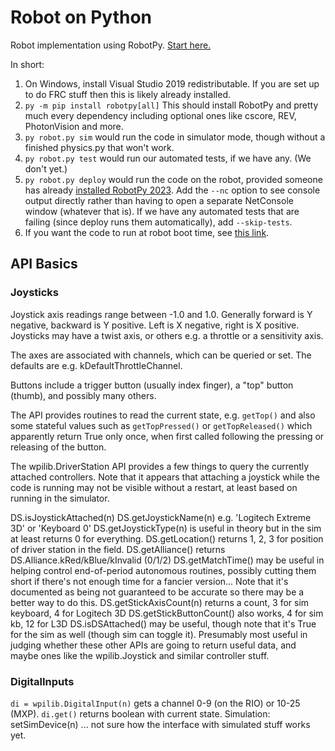 # Robot on Python

Robot implementation using RobotPy.  [Start here.](https://robotpy.readthedocs.io/en/latest/getting_started.html)

In short:

1.  On Windows, install Visual Studio 2019 redistributable.  If you are set
    up to do FRC stuff then this is likely already installed.
2.  `py -m pip install robotpy[all]`
    This should install RobotPy and pretty much every dependency including
    optional ones like cscore, REV, PhotonVision and more.
3.  `py robot.py sim` would run the code in simulator mode, though without
    a finished physics.py that won't work.
4.  `py robot.py test` would run our automated tests, if we have any. (We don't yet.)
5.  `py robot.py deploy` would run the code on the robot, provided someone
    has already [installed RobotPy 2023](https://robotpy.readthedocs.io/en/latest/install/robot.html#install-robotpy).
    Add the `--nc` option to see console output directly rather than having
    to open a separate NetConsole window (whatever that is).
    If we have any automated tests that are failing (since deploy runs them
    automatically), add `--skip-tests`.
6.  If you want the code to run at robot boot time, see
    [this link](https://robotpy.readthedocs.io/en/latest/guide/deploy.html#starting-deployed-code-at-boot).


## API Basics

### Joysticks

Joystick axis readings range between -1.0 and 1.0.
Generally forward is Y negative, backward is Y positive.
Left is X negative, right is X positive.
Joysticks may have a twist axis, or others e.g. a throttle
or a sensitivity axis.

The axes are associated with channels, which can be queried
or set.  The defaults are e.g. kDefaultThrottleChannel.

Buttons include a trigger button (usually index finger),
a "top" button (thumb), and possibly many others.

The API provides routines to read the current state, e.g. `getTop()`
and also some stateful values such as `getTopPressed()` or
`getTopReleased()` which apparently return True only once, when
first called following the pressing or releasing of the button.

The wpilib.DriverStation API provides a few things to query
the currently attached controllers.  Note that it appears that
attaching a joystick while the code is running may not be
visible without a restart, at least based on running in the simulator.

DS.isJoystickAttached(n)
DS.getJoystickName(n) e.g. 'Logitech Extreme 3D' or 'Keyboard 0'
DS.getJoystickType(n) is useful in theory but in the sim at least
    returns 0 for everything.
DS.getLocation() returns 1, 2, 3 for position of driver station in the field.
DS.getAlliance() returns DS.Alliance.kRed/kBlue/kInvalid (0/1/2)
DS.getMatchTime() may be useful in helping control end-of-period
    autonomous routines, possibly cutting them short if there's not
    enough time for a fancier version...
    Note that it's documented as being not guaranteed to be accurate
    so there may be a better way to do this.
DS.getStickAxisCount(n) returns a count, 3 for sim keyboard, 4 for Logitech 3D
DS.getStickButtonCount() also works, 4 for sim kb, 12 for L3D
DS.isDSAttached() may be useful, though note that it's True for the sim
    as well (though sim can toggle it).  Presumably most useful in
    judging whether these other APIs are going to return useful data,
    and maybe ones like the wpilib.Joystick and similar controller stuff.


### DigitalInputs

`di = wpilib.DigitalInput(n)` gets a channel 0-9 (on the RIO) or 10-25 (MXP).
`di.get()` returns boolean with current state.
Simulation: setSimDevice(n) ... not sure how the interface with simulated
stuff works yet.
